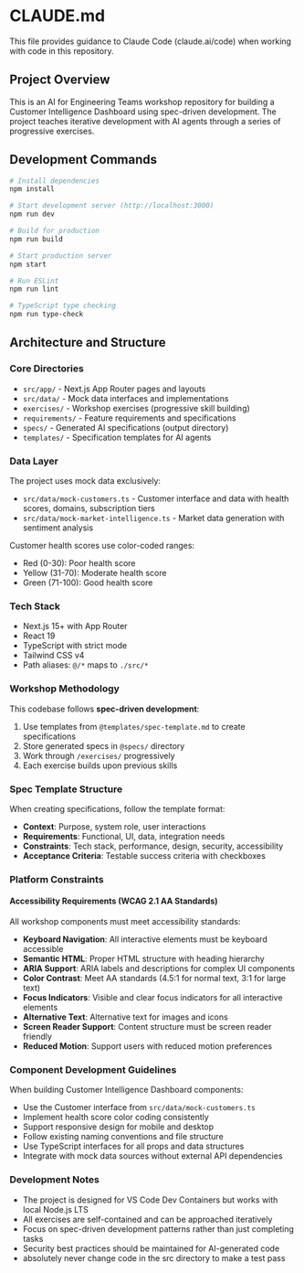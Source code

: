 # CLAUDE.md

This file provides guidance to Claude Code (claude.ai/code) when working with code in this repository.

## Project Overview

This is an AI for Engineering Teams workshop repository for building a Customer Intelligence Dashboard using spec-driven development. The project teaches iterative development with AI agents through a series of progressive exercises.

## Development Commands

```bash
# Install dependencies
npm install

# Start development server (http://localhost:3000)
npm run dev

# Build for production
npm run build

# Start production server
npm start

# Run ESLint
npm run lint

# TypeScript type checking
npm run type-check
```

## Architecture and Structure

### Core Directories
- `src/app/` - Next.js App Router pages and layouts
- `src/data/` - Mock data interfaces and implementations
- `exercises/` - Workshop exercises (progressive skill building)
- `requirements/` - Feature requirements and specifications
- `specs/` - Generated AI specifications (output directory)
- `templates/` - Specification templates for AI agents

### Data Layer
The project uses mock data exclusively:
- `src/data/mock-customers.ts` - Customer interface and data with health scores, domains, subscription tiers
- `src/data/mock-market-intelligence.ts` - Market data generation with sentiment analysis

Customer health scores use color-coded ranges:
- Red (0-30): Poor health score
- Yellow (31-70): Moderate health score  
- Green (71-100): Good health score

### Tech Stack
- Next.js 15+ with App Router
- React 19
- TypeScript with strict mode
- Tailwind CSS v4
- Path aliases: `@/*` maps to `./src/*`

### Workshop Methodology

This codebase follows **spec-driven development**:

1. Use templates from `@templates/spec-template.md` to create specifications
2. Store generated specs in `@specs/` directory
3. Work through `/exercises/` progressively
4. Each exercise builds upon previous skills

### Spec Template Structure
When creating specifications, follow the template format:
- **Context**: Purpose, system role, user interactions
- **Requirements**: Functional, UI, data, integration needs
- **Constraints**: Tech stack, performance, design, security, accessibility
- **Acceptance Criteria**: Testable success criteria with checkboxes

### Platform Constraints

#### Accessibility Requirements (WCAG 2.1 AA Standards)
All workshop components must meet accessibility standards:
- **Keyboard Navigation**: All interactive elements must be keyboard accessible
- **Semantic HTML**: Proper HTML structure with heading hierarchy
- **ARIA Support**: ARIA labels and descriptions for complex UI components
- **Color Contrast**: Meet AA standards (4.5:1 for normal text, 3:1 for large text)
- **Focus Indicators**: Visible and clear focus indicators for all interactive elements
- **Alternative Text**: Alternative text for images and icons
- **Screen Reader Support**: Content structure must be screen reader friendly
- **Reduced Motion**: Support users with reduced motion preferences

### Component Development Guidelines

When building Customer Intelligence Dashboard components:
- Use the Customer interface from `src/data/mock-customers.ts`
- Implement health score color coding consistently
- Support responsive design for mobile and desktop
- Follow existing naming conventions and file structure
- Use TypeScript interfaces for all props and data structures
- Integrate with mock data sources without external API dependencies

### Development Notes

- The project is designed for VS Code Dev Containers but works with local Node.js LTS
- All exercises are self-contained and can be approached iteratively
- Focus on spec-driven development patterns rather than just completing tasks
- Security best practices should be maintained for AI-generated code
- absolutely never change code in the src directory to make a test pass